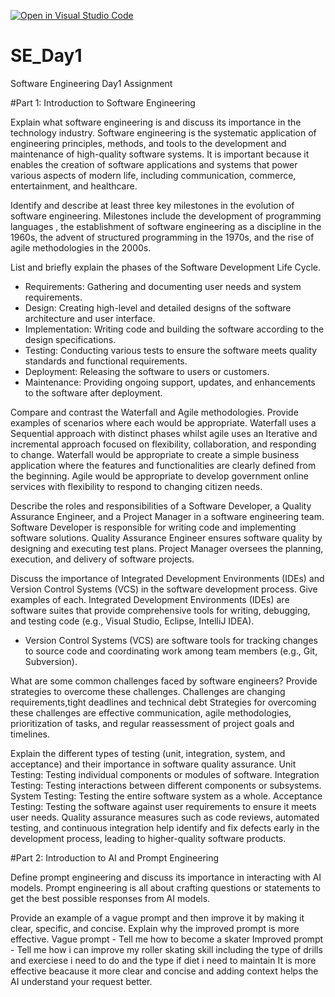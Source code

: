 [![Open in Visual Studio Code](https://classroom.github.com/assets/open-in-vscode-2e0aaae1b6195c2367325f4f02e2d04e9abb55f0b24a779b69b11b9e10269abc.svg)](https://classroom.github.com/online_ide?assignment_repo_id=18377850&assignment_repo_type=AssignmentRepo)
# SE_Day1
Software Engineering Day1 Assignment

#Part 1: Introduction to Software Engineering

Explain what software engineering is and discuss its importance in the technology industry.
 Software engineering is the systematic application of engineering principles, methods, and tools to the development and maintenance of high-quality software systems. It is important because it enables the creation of software applications and systems that power various aspects of modern life, including communication, commerce, entertainment, and healthcare.


Identify and describe at least three key milestones in the evolution of software engineering.
Milestones include the development of programming languages , the establishment of software engineering as a discipline in the 1960s, the advent of structured programming in the 1970s, and the rise of agile methodologies in the 2000s.


List and briefly explain the phases of the Software Development Life Cycle.
 - Requirements: Gathering and documenting user needs and system requirements.
  - Design: Creating high-level and detailed designs of the software architecture and user interface.
  - Implementation: Writing code and building the software according to the design specifications.
  - Testing: Conducting various tests to ensure the software meets quality standards and functional requirements.
  - Deployment: Releasing the software to users or customers.
  - Maintenance: Providing ongoing support, updates, and enhancements to the software after deployment.


Compare and contrast the Waterfall and Agile methodologies. Provide examples of scenarios where each would be appropriate.
Waterfall uses a Sequential approach with distinct phases whilst agile uses an Iterative and incremental approach focused on flexibility, collaboration, and responding to change.
Waterfall would be appropriate to create a simple business application where the features and functionalities are clearly defined from the beginning. 
Agile would be appropriate to develop government online services with flexibility to respond to changing citizen needs. 


Describe the roles and responsibilities of a Software Developer, a Quality Assurance Engineer, and a Project Manager in a software engineering team.
Software Developer is responsible for writing code and implementing software solutions.
 Quality Assurance Engineer ensures software quality by designing and executing test plans.
Project Manager oversees the planning, execution, and delivery of software projects.

Discuss the importance of Integrated Development Environments (IDEs) and Version Control Systems (VCS) in the software development process. Give examples of each.
Integrated Development Environments (IDEs) are software suites that provide comprehensive tools for writing, debugging, and testing code (e.g., Visual Studio, Eclipse, IntelliJ IDEA).
  - Version Control Systems (VCS) are software tools for tracking changes to source code and coordinating work among team members (e.g., Git, Subversion).

What are some common challenges faced by software engineers? Provide strategies to overcome these challenges.
Challenges are changing requirements,tight deadlines and technical debt
Strategies for overcoming these challenges are  effective communication, agile methodologies, prioritization of tasks, and regular reassessment of project goals and timelines.


Explain the different types of testing (unit, integration, system, and acceptance) and their importance in software quality assurance.
Unit Testing: Testing individual components or modules of software.
Integration Testing: Testing interactions between different components or subsystems.
System Testing: Testing the entire software system as a whole.
Acceptance Testing: Testing the software against user requirements to ensure it meets user needs.
Quality assurance measures such as code reviews, automated testing, and continuous integration help identify and fix defects early in the development process, leading to higher-quality software products.


#Part 2: Introduction to AI and Prompt Engineering


Define prompt engineering and discuss its importance in interacting with AI models.
Prompt engineering is all about crafting questions or statements to get the best possible responses from AI models. 



Provide an example of a vague prompt and then improve it by making it clear, specific, and concise. Explain why the improved prompt is more effective.
Vague prompt - Tell me how to become a skater
Improved prompt - Tell me how i can improve my roller skating skill including the type of drills and exerciese i need to do and the type if diet i need to maintain
It is more effective beacause it more clear and concise and adding context helps the AI understand your request better. 
